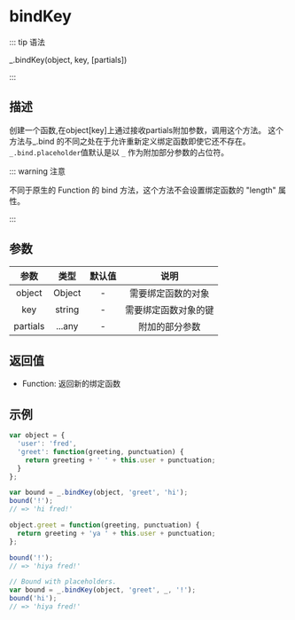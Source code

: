 # bindKey

::: tip 语法

_.bindKey(object, key, [partials])

:::

## 描述

创建一个函数,在object[key]上通过接收partials附加参数，调用这个方法。
这个方法与_.bind 的不同之处在于允许重新定义绑定函数即使它还不存在。
`_.bind.placeholder`值默认是以 `_` 作为附加部分参数的占位符。

::: warning 注意

不同于原生的 Function 的 bind 方法，这个方法不会设置绑定函数的 "length" 属性。

:::

## 参数

| 参数  |   类型   | 默认值 |        说明         |
| :---: | :------: | :----: | :-----------------: |
| object  | Object |   -    |   需要绑定函数的对象    |
|   key   |  string  |   -    | 需要绑定函数对象的键 |
|   partials   |  ...any  |   -    | 附加的部分参数 |

## 返回值

+ Function: 返回新的绑定函数

## 示例

```js
var object = {
  'user': 'fred',
  'greet': function(greeting, punctuation) {
    return greeting + ' ' + this.user + punctuation;
  }
};

var bound = _.bindKey(object, 'greet', 'hi');
bound('!');
// => 'hi fred!'

object.greet = function(greeting, punctuation) {
  return greeting + 'ya ' + this.user + punctuation;
};

bound('!');
// => 'hiya fred!'

// Bound with placeholders.
var bound = _.bindKey(object, 'greet', _, '!');
bound('hi');
// => 'hiya fred!'
```
